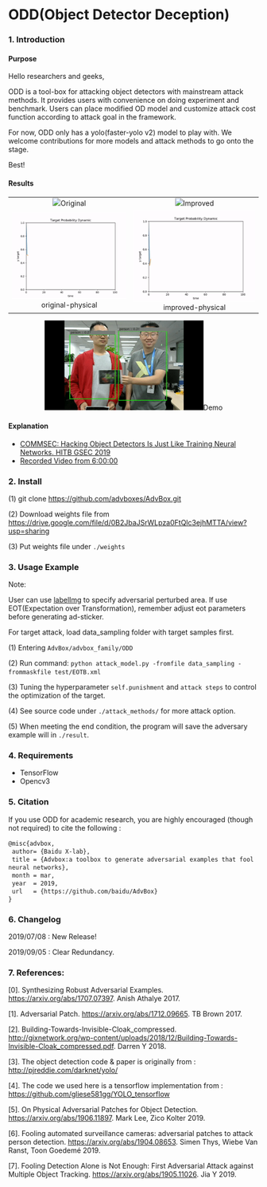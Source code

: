 # ODD(Object Detector Deception)

### 1. Introduction 

#### Purpose

Hello researchers and geeks,

ODD is a tool-box for attacking object detectors with mainstream attack methods. It provides users with convenience on doing experiment and benchmark. Users can place modified OD model and customize attack cost function according to attack goal in the framework.

For now, ODD only has a yolo(faster-yolo v2) model to play with. We welcome contributions for more models and attack methods to go onto the stage.

Best!

#### Results
<table>
    <tr>
        <td ><center><img src="gifs/original.gif">Original</center></td>
        <td ><center><img src="gifs/improved.gif">Improved</center></td>
    </tr>
    <tr>
        <td ><center><img src="gifs/original-physical.gif">original-physical</center></td>
        <td ><center><img src="gifs/improved-physical.gif">improved-physical</center></td>
    </tr>
    
</table>
<center><img src="gifs/ODD demo.gif">Demo</center>

#### Explanation

- [COMMSEC: Hacking Object Detectors Is Just Like Training Neural Networks. HITB GSEC 2019](https://gsec.hitb.org/sg2019/sessions/commsec-hacking-object-detectors-is-just-like-training-neural-networks/)
- [Recorded Video from 6:00:00](https://www.youtube.com/watch?v=MGc_KskTnF4)

### 2. Install

(1) git clone https://github.com/advboxes/AdvBox.git

(2) Download weights file from https://drive.google.com/file/d/0B2JbaJSrWLpza0FtQlc3ejhMTTA/view?usp=sharing

(3) Put weights file under `./weights`

### 3. Usage Example

Note:

User can use [labelImg](https://github.com/tzutalin/labelImg) to specify adversarial perturbed area. If use EOT(Expectation over Transformation), remember adjust eot parameters before generating ad-sticker.

For target attack, load data_sampling folder with target samples first.

(1) Entering `AdvBox/advbox_family/ODD`

(2) Run command:
    `python attack_model.py -fromfile data_sampling -frommaskfile test/EOTB.xml`

(3) Tuning the hyperparameter `self.punishment` and `attack steps` to control the optimization of the target.

(4) See source code under `./attack_methods/` for more attack option.

(5) When meeting the end condition, the program will save the adversary example will in `./result`.

### 4. Requirements

- TensorFlow
- Opencv3


### 5. Citation

If you use ODD for academic research, you are highly encouraged (though not required) to cite the following :

    @misc{advbox,
     author= {Baidu X-lab},
     title = {Advbox:a toolbox to generate adversarial examples that fool neural networks},
     month = mar,
     year  = 2019,
     url   = {https://github.com/baidu/AdvBox}
    }

### 6. Changelog

2019/07/08 : New Release!

2019/09/05 : Clear Redundancy.


### 7. References:

[0]. Synthesizing Robust Adversarial Examples. https://arxiv.org/abs/1707.07397. Anish Athalye 2017.

[1]. Adversarial Patch. https://arxiv.org/abs/1712.09665. TB Brown 2017.

[2]. Building-Towards-Invisible-Cloak_compressed. http://gixnetwork.org/wp-content/uploads/2018/12/Building-Towards-Invisible-Cloak_compressed.pdf. Darren Y 2018.

[3]. The object detection code & paper is originally from : http://pjreddie.com/darknet/yolo/

[4]. The code we used here is a tensorflow implementation from : https://github.com/gliese581gg/YOLO_tensorflow

[5]. On Physical Adversarial Patches for Object Detection. https://arxiv.org/abs/1906.11897. Mark Lee, Zico Kolter 2019.

[6]. Fooling automated surveillance cameras: adversarial patches to attack person detection. https://arxiv.org/abs/1904.08653. Simen Thys, Wiebe Van Ranst, Toon Goedemé 2019.

[7]. Fooling Detection Alone is Not Enough: First Adversarial Attack against Multiple Object Tracking. https://arxiv.org/abs/1905.11026. Jia Y 2019.
